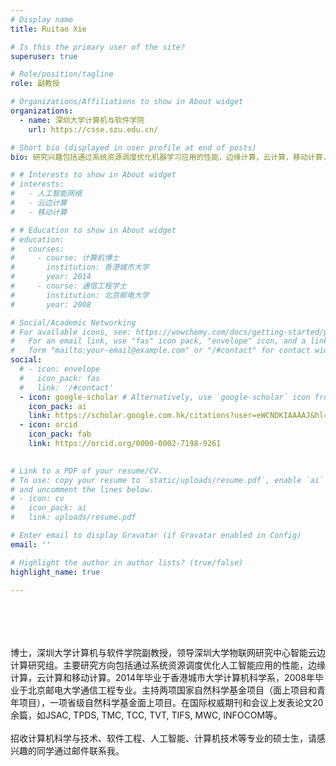 ```yaml
---
# Display name
title: Ruitao Xie

# Is this the primary user of the site?
superuser: true

# Role/position/tagline
role: 副教授

# Organizations/Affiliations to show in About widget
organizations:
  - name: 深圳大学计算机与软件学院
    url: https://csse.szu.edu.cn/

# Short bio (displayed in user profile at end of posts)
bio: 研究兴趣包括通过系统资源调度优化机器学习应用的性能，边缘计算，云计算，移动计算.

# # Interests to show in About widget
# interests:
#   - 人工智能网络
#   - 云边计算
#   - 移动计算

# # Education to show in About widget
# education:
#   courses:
#     - course: 计算机博士
#       institution: 香港城市大学
#       year: 2014
#     - course: 通信工程学士
#       institution: 北京邮电大学
#       year: 2008

# Social/Academic Networking
# For available icons, see: https://wowchemy.com/docs/getting-started/page-builder/#icons
#   For an email link, use "fas" icon pack, "envelope" icon, and a link in the
#   form "mailto:your-email@example.com" or "/#contact" for contact widget.
social:
  # - icon: envelope
  #   icon_pack: fas
  #   link: '/#contact'
  - icon: google-scholar # Alternatively, use `google-scholar` icon from `ai` icon pack
    icon_pack: ai
    link: https://scholar.google.com.hk/citations?user=eWCNDKIAAAAJ&hl=en
  - icon: orcid
    icon_pack: fab
    link: https://orcid.org/0000-0002-7198-9261
  

# Link to a PDF of your resume/CV.
# To use: copy your resume to `static/uploads/resume.pdf`, enable `ai` icons in `params.toml`,
# and uncomment the lines below.
# - icon: cv
#   icon_pack: ai
#   link: uploads/resume.pdf

# Enter email to display Gravatar (if Gravatar enabled in Config)
email: ''

# Highlight the author in author lists? (true/false)
highlight_name: true

---
```

<br><br><br><br>
博士，深圳大学计算机与软件学院副教授，领导深圳大学物联网研究中心智能云边计算研究组。主要研究方向包括通过系统资源调度优化人工智能应用的性能，边缘计算，云计算和移动计算。2014年毕业于香港城市大学计算机科学系，2008年毕业于北京邮电大学通信工程专业。主持两项国家自然科学基金项目（面上项目和青年项目），一项省级自然科学基金面上项目。在国际权威期刊和会议上发表论文20余篇，如JSAC, TPDS, TMC, TCC, TVT, TIFS, MWC, INFOCOM等。
<br><br>
招收计算机科学与技术、软件工程、人工智能、计算机技术等专业的硕士生，请感兴趣的同学通过邮件联系我。


<!-- {{< icon name="download" pack="fas" >}} Download my {{< staticref "uploads/demo_resume.pdf" "newtab" >}}resumé{{< /staticref >}}. -->

